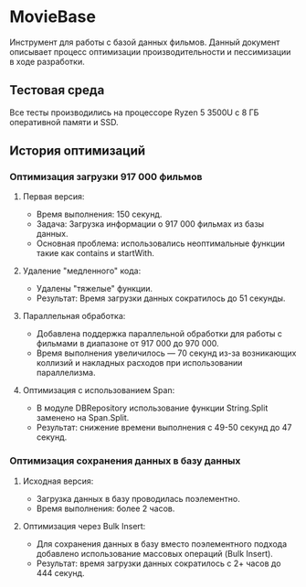 ﻿# MovieBase
Инструмент для работы с базой данных фильмов. Данный документ описывает процесс оптимизации производительности и пессимизации в ходе разработки.

## Тестовая среда
Все тесты производились на процессоре Ryzen 5 3500U с 8 ГБ оперативной памяти и SSD.

## История оптимизаций

### Оптимизация загрузки 917 000 фильмов
1. Первая версия:
    - Время выполнения: 150 секунд.
    - Задача: Загрузка информации о 917 000 фильмах из базы данных.
    - Основная проблема: использовались неоптимальные функции такие как contains и startWith.

2. Удаление "медленного" кода:
    - Удалены "тяжелые" функции.
    - Результат: Время загрузки данных сократилось до 51 секунды.

3. Параллельная обработка:
    - Добавлена поддержка параллельной обработки для работы с фильмами в диапазоне от 917 000 до 970 000.
    - Время выполнения увеличилось — 70 секунд из-за возникающих коллизий и накладных расходов при использовании параллелизма.

4. Оптимизация с использованием Span:
    - В модуле DBRepository использование функции String.Split заменено на Span.Split.
    - Результат: снижение времени выполнения с 49-50 секунд до 47 секунд.

### Оптимизация сохранения данных в базу данных
1. Исходная версия:
    - Загрузка данных в базу проводилась поэлементно.
    - Время выполнения: более 2 часов.

2. Оптимизация через Bulk Insert:
    - Для сохранения данных в базу вместо поэлементного подхода добавлено использование массовых операций (Bulk Insert).
    - Результат: время загрузки данных сократилось с 2+ часов до 444 секунд.
